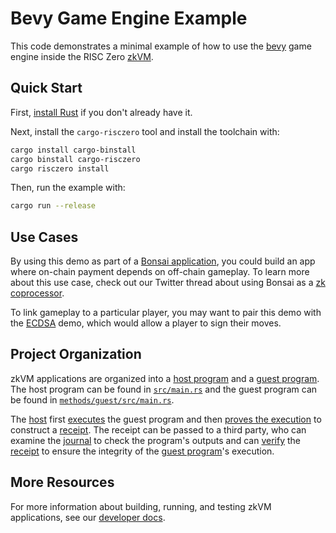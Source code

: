 # Bevy Game Engine Example

This code demonstrates a minimal example of how to use the [bevy] game engine inside the RISC Zero [zkVM].

[zkVM]: https://dev.risczero.com/zkvm
[bevy]: https://bevyengine.org/

## Quick Start

First, [install Rust] if you don't already have it.

Next, install the `cargo-risczero` tool and install the toolchain with:
```bash
cargo install cargo-binstall
cargo binstall cargo-risczero
cargo risczero install
```

Then, run the example with:
```bash
cargo run --release
```

[install Rust]: https://doc.rust-lang.org/cargo/getting-started/installation.html

## Use Cases
By using this demo as part of a [Bonsai application], you could build an app where on-chain payment depends on off-chain gameplay.
To learn more about this use case, check out our Twitter thread about using Bonsai as a [zk coprocessor].

To link gameplay to a particular player, you may want to pair this demo with the [ECDSA] demo, which would allow a player to sign their moves.

[Bonsai application]: https://dev.bonsai.xyz
[zk coprocessor]: https://twitter.com/RiscZero/status/1677316664772132864
[ECDSA]: https://github.com/risc0/risc0/tree/main/examples/ecdsa

## Project Organization

zkVM applications are organized into a [host program] and a [guest program].
The host program can be found in [`src/main.rs`] and the guest program can be found in [`methods/guest/src/main.rs`].

The [host] first [executes] the guest program and then [proves the execution] to construct a [receipt].
The receipt can be passed to a third party, who can examine the [journal] to check the program's outputs and can [verify] the [receipt] to ensure the integrity of the [guest program]'s execution.

[`src/main.rs`]: src/main.rs
[`methods/guest/src/main.rs`]: methods/guest/src/main.rs
[host]: https://dev.risczero.com/terminology#host
[executes]: https://dev.risczero.com/terminology#execute
[guest program]: https://dev.risczero.com/terminology#guest-program
[host program]: https://dev.risczero.com/terminology#host-program
[proves the execution]: https://dev.risczero.com/terminology#prove
[receipt]: https://dev.risczero.com/terminology#receipt
[verify]: https://dev.risczero.com/terminology#verify
[journal]: https://dev.risczero.com/terminology#journal

## More Resources

For more information about building, running, and testing zkVM applications, see our [developer docs].

[developer docs]: https://dev.risczero.com/zkvm

